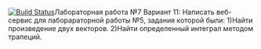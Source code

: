 [![Build Status](https://travis-ci.com/JuniorForever/Laba7.svg?branch=master)](https://travis-ci.com/JuniorForever/Laba7)Лабораторная работа №7 Вариант 11: Написать веб-сервис для лаборараторной работы №5, задания которой были: 1)Найти произведение двух векторов. 2)Найти определенный интеграл методом трапеций.

